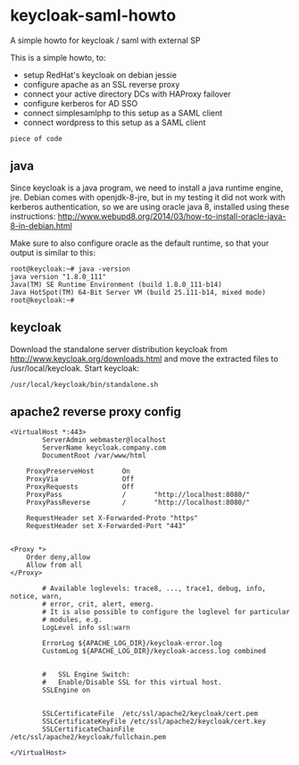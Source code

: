 # keycloak-saml-howto
A simple howto for keycloak / saml with external SP

This is a simple howto, to:
* setup RedHat's keycloak on debian jessie
* configure apache as an SSL reverse proxy
* connect your active directory DCs with HAProxy failover
* configure kerberos for AD SSO
* connect simplesamlphp to this setup as a SAML client
* connect wordpress to this setup as a SAML client

```
piece of code
```
## java
Since keycloak is a java program, we need to install a java runtime engine, jre. Debian comes with openjdk-8-jre, but in my testing it did not work with kerberos authentication, so we are using oracle java 8, installed using these instructions: http://www.webupd8.org/2014/03/how-to-install-oracle-java-8-in-debian.html

Make sure to also configure oracle as the default runtime, so that your output is similar to this:
```
root@keycloak:~# java -version
java version "1.8.0_111"
Java(TM) SE Runtime Environment (build 1.8.0_111-b14)
Java HotSpot(TM) 64-Bit Server VM (build 25.111-b14, mixed mode)
root@keycloak:~# 
```
## keycloak
Download the standalone server distribution keycloak from http://www.keycloak.org/downloads.html and move the extracted files to /usr/local/keycloak. Start keycloak:
```
/usr/local/keycloak/bin/standalone.sh
```

## apache2 reverse proxy config
```
<VirtualHost *:443>
		ServerAdmin webmaster@localhost
		ServerName keycloak.company.com
		DocumentRoot /var/www/html

    ProxyPreserveHost       On
    ProxyVia                Off
    ProxyRequests           Off
    ProxyPass               /       "http://localhost:8080/"
    ProxyPassReverse        /       "http://localhost:8080/"

    RequestHeader set X-Forwarded-Proto "https"
    RequestHeader set X-Forwarded-Port "443"


<Proxy *>
    Order deny,allow
    Allow from all
</Proxy>

		# Available loglevels: trace8, ..., trace1, debug, info, notice, warn,
		# error, crit, alert, emerg.
		# It is also possible to configure the loglevel for particular
		# modules, e.g.
		LogLevel info ssl:warn

		ErrorLog ${APACHE_LOG_DIR}/keycloak-error.log
		CustomLog ${APACHE_LOG_DIR}/keycloak-access.log combined


		#   SSL Engine Switch:
		#   Enable/Disable SSL for this virtual host.
		SSLEngine on


		SSLCertificateFile	/etc/ssl/apache2/keycloak/cert.pem
		SSLCertificateKeyFile /etc/ssl/apache2/keycloak/cert.key
		SSLCertificateChainFile /etc/ssl/apache2/keycloak/fullchain.pem

</VirtualHost>

```
